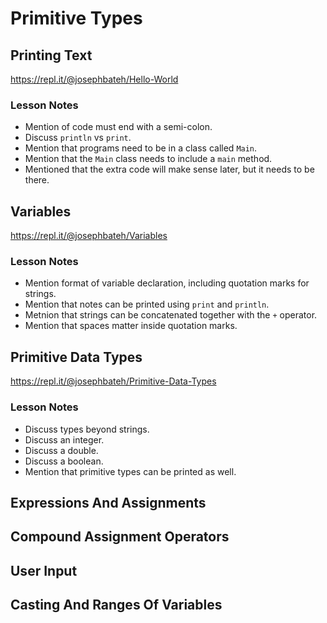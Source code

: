 # Primitive Types

## Printing Text

https://repl.it/@josephbateh/Hello-World

### Lesson Notes

- Mention of code must end with a semi-colon.
- Discuss `println` vs `print`.
- Mention that programs need to be in a class called `Main`.
- Mention that the `Main` class needs to include a `main` method.
- Mentioned that the extra code will make sense later, but it needs to be there.

## Variables

https://repl.it/@josephbateh/Variables

### Lesson Notes

- Mention format of variable declaration, including quotation marks for strings.
- Mention that notes can be printed using `print` and `println`.
- Metnion that strings can be concatenated together with the `+` operator.
- Mention that spaces matter inside quotation marks.

## Primitive Data Types

https://repl.it/@josephbateh/Primitive-Data-Types

### Lesson Notes

- Discuss types beyond strings.
- Discuss an integer.
- Discuss a double.
- Discuss a boolean.
- Mention that primitive types can be printed as well.

## Expressions And Assignments

## Compound Assignment Operators

## User Input

## Casting And Ranges Of Variables